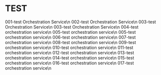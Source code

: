 # TEST


001-test Orchestration Service\n
002-test Orchestration Service\n
003-test Orchestration Service\n
003-test Orchestration Service\n
004-test orchestration service\n
005-test orchestration service\n
005-test orchestration service\n
006-test orchestration service\n
007-test orchestration service\n
008-test orchestration service\n
009-test orchestration service\n
010-test orchestration service\n
011-test orchestration service\n
012-test orchestration service\n
013-test orchestration service\n
014-test orchestration service\n
015-test orchestration service\n
016-test orchestration service\n
017-test orchestration service\n





